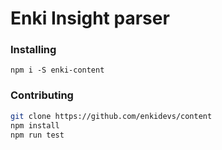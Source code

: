 # Enki Insight parser

### Installing
```
npm i -S enki-content
```

### Contributing
```bash
git clone https://github.com/enkidevs/content
npm install
npm run test
```
